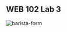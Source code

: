 ## WEB 102 Lab 3

![barista-form](https://github.com/user-attachments/assets/750896d4-ab06-4c53-8588-6626fda4b5cd)
